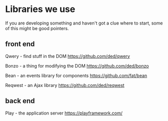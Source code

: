 # Libraries we use
If you are developing something and haven't got a clue where to start, some of this might be good pointers.
## front end
Qwery - find stuff in the DOM
https://github.com/ded/qwery

Bonzo - a thing for modifying the DOM
https://github.com/ded/bonzo

Bean - an events library for components
https://github.com/fat/bean

Reqwest - an Ajax library
https://github.com/ded/reqwest

## back end
Play - the application server
https://playframework.com/
